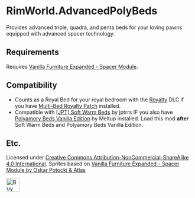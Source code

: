 RimWorld.AdvancedPolyBeds
===
Provides advanced triple, quadra, and penta beds for your loving pawns equipped with advanced spacer technology. 

Requirements
---

Requires [Vanilla Furniture Expanded - Spacer Module](https://steamcommunity.com/sharedfiles/filedetails/?id=2028381079).

Compatibility
---

- Counts as a Royal Bed for your royal bedroom with the [Royalty](https://store.steampowered.com/app/1149640/RimWorld__Royalty/) DLC if you have [Multi-Bed Royalty Patch](https://steamcommunity.com/sharedfiles/filedetails/?id=2066116134) installed.
- Compatible with [[JPT] Soft Warm Beds](https://steamcommunity.com/sharedfiles/filedetails/?id=1713295858) by jptrrs IF you also have [Polyamory Beds Vanilla Edition](https://steamcommunity.com/sharedfiles/filedetails/?id=2008138191) by Meltup installed. Load this mod __after__ Soft Warm Beds and Polyamory Beds Vanilla Edition.

Etc.
---

Licensed under [Creative Commons Attribution-NonCommercial-ShareAlike 4.0 International](https://creativecommons.org/licenses/by-nc-sa/4.0/).
Sprites based on [Vanilla Furniture Expanded - Spacer Module by Oskar Potocki & Atlas](https://steamcommunity.com/sharedfiles/filedetails/?id=2028381079)

<a href='https://ko-fi.com/R6R4PNKW' target='_blank'><img height='36' style='border:0px;height:36px;' src='https://cdn.ko-fi.com/cdn/kofi3.png?v=2' border='0' alt='Buy Me a Coffee at ko-fi.com' /></a>
